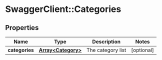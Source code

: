 # SwaggerClient::Categories

## Properties
Name | Type | Description | Notes
------------ | ------------- | ------------- | -------------
**categories** | [**Array&lt;Category&gt;**](Category.md) | The category list | [optional] 


